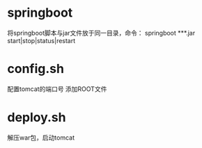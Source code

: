 # springboot 
将springboot脚本与jar文件放于同一目录，命令：
springboot ***.jar start|stop|status|restart

# config.sh
配置tomcat的端口号
添加ROOT文件

# deploy.sh
解压war包，启动tomcat
